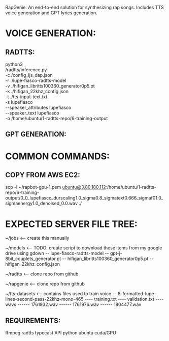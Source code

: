 RapGenie: An end-to-end solution for synthesizing rap songs. Includes TTS voice generation and GPT lyrics generation.

# VOICE GENERATION:

## RADTTS:

python3 \
/radtts/inference.py \
-c /config_ljs_dap.json \
-r ./lupe-fiasco-radtts-model \
-v ./hifigan_libritts100360_generator0p5.pt \
-k ./hifigan_22khz_config.json \
-t ./tts-input-text.txt \
-s lupefiasco \
--speaker_attributes lupefiasco \
--speaker_text lupefiasco \
-o /home/ubuntu/1-radtts-repo/6-training-output

## GPT GENERATION:

# COMMON COMMANDS:

## COPY FROM AWS EC2:

scp -i ~/rapbot-gpu-1.pem ubuntu@3.80.180.112:/home/ubuntu/1-radtts-repo/6-training-output/0_0_lupefiasco_durscaling1.0_sigma0.8_sigmatext0.666_sigmaf01.0_sigmaenergy1.0_denoised_0.0.wav ./

# EXPECTED SERVER FILE TREE:

~/jobs <-- create this manually

~/models <-- TODO: create script to download these items from my google drive using gdown
-- lupe-fiasco-radtts-model
-- gpt-j-8bit_couplets_generator.pt
-- hifigan_libritts100360_generator0p5.pt
-- hifigan_22khz_config.json

~/radtts <-- clone repo from github

~/rapgenie <-- clone repo from github

~/tts-datasets <-- contains files used to train voice
-- 8-formatted-lupe-lines-second-pass-22khz-mono-465
---- training.txt
---- validation.txt
---- wavs
------ 1761932.wav
------ 1761976.wav
------ 1804477.wav

## REQUIREMENTS:

ffmpeg
radtts
typecast API
python
ubuntu
cuda/GPU